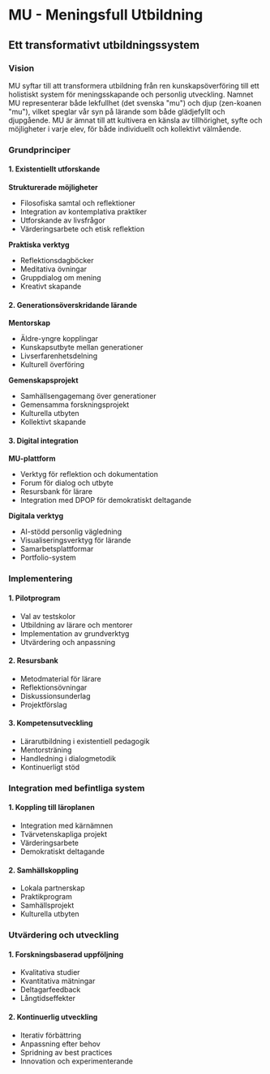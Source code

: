# MU - Meningsfull Utbildning
## Ett transformativt utbildningssystem

### Vision
MU syftar till att transformera utbildning från ren kunskapsöverföring till ett holistiskt system för meningsskapande och personlig utveckling. Namnet MU representerar både lekfullhet (det svenska "mu") och djup (zen-koanen "mu"), vilket speglar vår syn på lärande som både glädjefyllt och djupgående. MU är ämnat till att kultivera en känsla av tillhörighet, syfte och möjligheter i varje elev, för både individuellt och kollektivt välmående.

### Grundprinciper

#### 1. Existentiellt utforskande
**Strukturerade möjligheter**
- Filosofiska samtal och reflektioner
- Integration av kontemplativa praktiker
- Utforskande av livsfrågor
- Värderingsarbete och etisk reflektion

**Praktiska verktyg**
- Reflektionsdagböcker
- Meditativa övningar
- Gruppdialog om mening
- Kreativt skapande

#### 2. Generationsöverskridande lärande
**Mentorskap**
- Äldre-yngre kopplingar
- Kunskapsutbyte mellan generationer
- Livserfarenhetsdelning
- Kulturell överföring

**Gemenskapsprojekt**
- Samhällsengagemang över generationer
- Gemensamma forskningsprojekt
- Kulturella utbyten
- Kollektivt skapande

#### 3. Digital integration
**MU-plattform**
- Verktyg för reflektion och dokumentation
- Forum för dialog och utbyte
- Resursbank för lärare
- Integration med DPOP för demokratiskt deltagande

**Digitala verktyg**
- AI-stödd personlig vägledning
- Visualiseringsverktyg för lärande
- Samarbetsplattformar
- Portfolio-system

### Implementering

#### 1. Pilotprogram
- Val av testskolor
- Utbildning av lärare och mentorer
- Implementation av grundverktyg
- Utvärdering och anpassning

#### 2. Resursbank
- Metodmaterial för lärare
- Reflektionsövningar
- Diskussionsunderlag
- Projektförslag

#### 3. Kompetensutveckling
- Lärarutbildning i existentiell pedagogik
- Mentorsträning
- Handledning i dialogmetodik
- Kontinuerligt stöd

### Integration med befintliga system

#### 1. Koppling till läroplanen
- Integration med kärnämnen
- Tvärvetenskapliga projekt
- Värderingsarbete
- Demokratiskt deltagande

#### 2. Samhällskoppling
- Lokala partnerskap
- Praktikprogram
- Samhällsprojekt
- Kulturella utbyten

### Utvärdering och utveckling

#### 1. Forskningsbaserad uppföljning
- Kvalitativa studier
- Kvantitativa mätningar
- Deltagarfeedback
- Långtidseffekter

#### 2. Kontinuerlig utveckling
- Iterativ förbättring
- Anpassning efter behov
- Spridning av best practices
- Innovation och experimenterande
